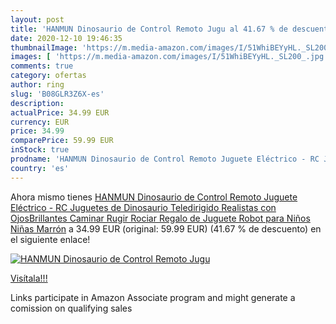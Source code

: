 ```yaml
---
layout: post
title: 'HANMUN Dinosaurio de Control Remoto Jugu al 41.67 % de descuento'
date: 2020-12-10 19:46:35
thumbnailImage: 'https://m.media-amazon.com/images/I/51WhiBEYyHL._SL200_.jpg'
images: [ 'https://m.media-amazon.com/images/I/51WhiBEYyHL._SL200_.jpg' ]
comments: true
category: ofertas
author: ring
slug: 'B08GLR3Z6X-es'
description:
actualPrice: 34.99 EUR
currency: EUR
price: 34.99
comparePrice: 59.99 EUR
inStock: true
prodname: 'HANMUN Dinosaurio de Control Remoto Juguete Eléctrico - RC Juguetes de Dinosaurio Teledirigido Realistas con OjosBrillantes  Caminar  Rugir  Rociar  Regalo de Juguete Robot para Niños Niñas  Marrón'
country: 'es'
---
```


Ahora mismo tienes [HANMUN Dinosaurio de Control Remoto Juguete Eléctrico - RC Juguetes de Dinosaurio Teledirigido Realistas con OjosBrillantes  Caminar  Rugir  Rociar  Regalo de Juguete Robot para Niños Niñas  Marrón](https://www.amazon.es/dp/B08GLR3Z6X/?tag=tolees-21) a 34.99 EUR (original: 59.99 EUR) (41.67 %  de descuento) en el siguiente enlace!

[![HANMUN Dinosaurio de Control Remoto Jugu](https://m.media-amazon.com/images/I/51WhiBEYyHL._SL200_.jpg)](https://www.amazon.es/dp/B08GLR3Z6X/?tag=tolees-21)

[Visítala!!!](https://www.amazon.es/dp/B08GLR3Z6X/?tag=tolees-21)

Links participate in Amazon Associate program and might generate a comission on qualifying sales
